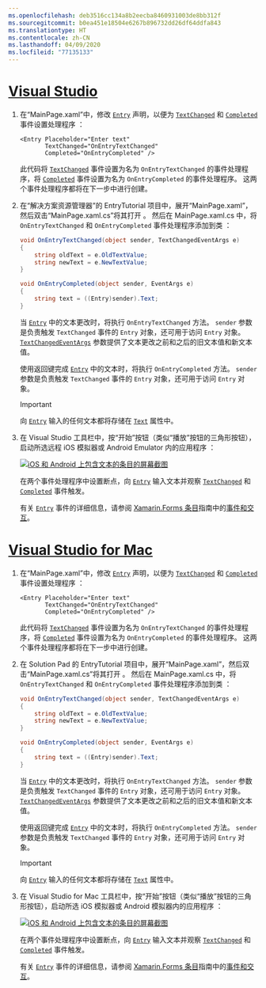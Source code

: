 ```yaml
---
ms.openlocfilehash: deb3516cc134a8b2eecba8460931003de8bb312f
ms.sourcegitcommit: b0ea451e18504e6267b896732dd26df64ddfa843
ms.translationtype: HT
ms.contentlocale: zh-CN
ms.lasthandoff: 04/09/2020
ms.locfileid: "77135133"
---
```

# <a name="visual-studio"></a>[Visual Studio](#tab/vswin)

1. 在“MainPage.xaml”中，修改 [`Entry`](xref:Xamarin.Forms.Entry) 声明，以便为 [`TextChanged`](xref:Xamarin.Forms.InputView.TextChanged) 和 [`Completed`](xref:Xamarin.Forms.Entry.Completed) 事件设置处理程序  ：

    ```xaml
    <Entry Placeholder="Enter text"
           TextChanged="OnEntryTextChanged"
           Completed="OnEntryCompleted" />
    ```

    此代码将 [`TextChanged`](xref:Xamarin.Forms.InputView.TextChanged) 事件设置为名为 `OnEntryTextChanged` 的事件处理程序，将 [`Completed`](xref:Xamarin.Forms.Entry.Completed) 事件设置为名为 `OnEntryCompleted` 的事件处理程序。 这两个事件处理程序都将在下一步中进行创建。

1. 在“解决方案资源管理器”的 EntryTutorial 项目中，展开“MainPage.xaml”，然后双击“MainPage.xaml.cs”将其打开     。 然后在 MainPage.xaml.cs 中，将 `OnEntryTextChanged` 和 `OnEntryCompleted` 事件处理程序添加到类  ：

    ```csharp
    void OnEntryTextChanged(object sender, TextChangedEventArgs e)
    {
        string oldText = e.OldTextValue;
        string newText = e.NewTextValue;
    }

    void OnEntryCompleted(object sender, EventArgs e)
    {
        string text = ((Entry)sender).Text;
    }
    ```

    当 [`Entry`](xref:Xamarin.Forms.Entry) 中的文本更改时，将执行 `OnEntryTextChanged` 方法。 `sender` 参数是负责触发 `TextChanged` 事件的 `Entry` 对象，还可用于访问 `Entry` 对象。 [`TextChangedEventArgs`](xref:Xamarin.Forms.TextChangedEventArgs) 参数提供了文本更改之前和之后的旧文本值和新文本值。

    使用返回键完成 [`Entry`](xref:Xamarin.Forms.Entry) 中的文本时，将执行 `OnEntryCompleted` 方法。 `sender` 参数是负责触发 `TextChanged` 事件的 `Entry` 对象，还可用于访问 `Entry` 对象。

    > [!IMPORTANT]
    > 向 [`Entry`](xref:Xamarin.Forms.Entry) 输入的任何文本都将存储在 [`Text`](xref:Xamarin.Forms.InputView.Text) 属性中。

1. 在 Visual Studio 工具栏中，按“开始”按钮（类似“播放”按钮的三角形按钮），启动所选远程 iOS 模拟器或 Android Emulator 内的应用程序  ：

    [![iOS 和 Android 上包含文本的条目的屏幕截图](../images/text-changes.png "包含文本的条目")](../images/text-changes-large.png#lightbox "包含文本的条目")

    在两个事件处理程序中设置断点，向 [`Entry`](xref:Xamarin.Forms.Entry) 输入文本并观察 [`TextChanged`](xref:Xamarin.Forms.InputView.TextChanged) 和 [`Completed`](xref:Xamarin.Forms.Entry.Completed) 事件触发。

    有关 [`Entry`](xref:Xamarin.Forms.Entry) 事件的详细信息，请参阅 [Xamarin.Forms 条目](~/xamarin-forms/user-interface/text/entry.md)指南中的[事件和交互](~/xamarin-forms/user-interface/text/entry.md#events-and-interactivity)。

# <a name="visual-studio-for-mac"></a>[Visual Studio for Mac](#tab/vsmac)

1. 在“MainPage.xaml”中，修改 [`Entry`](xref:Xamarin.Forms.Entry) 声明，以便为 [`TextChanged`](xref:Xamarin.Forms.InputView.TextChanged) 和 [`Completed`](xref:Xamarin.Forms.Entry.Completed) 事件设置处理程序  ：

    ```xaml
    <Entry Placeholder="Enter text"
           TextChanged="OnEntryTextChanged"
           Completed="OnEntryCompleted" />
    ```

    此代码将 [`TextChanged`](xref:Xamarin.Forms.InputView.TextChanged) 事件设置为名为 `OnEntryTextChanged` 的事件处理程序，将 [`Completed`](xref:Xamarin.Forms.Entry.Completed) 事件设置为名为 `OnEntryCompleted` 的事件处理程序。 这两个事件处理程序都将在下一步中进行创建。

1. 在 Solution Pad 的 EntryTutorial 项目中，展开“MainPage.xaml”，然后双击“MainPage.xaml.cs”将其打开     。 然后在 MainPage.xaml.cs 中，将 `OnEntryTextChanged` 和 `OnEntryCompleted` 事件处理程序添加到类  ：

    ```csharp
    void OnEntryTextChanged(object sender, TextChangedEventArgs e)
    {
        string oldText = e.OldTextValue;
        string newText = e.NewTextValue;
    }

    void OnEntryCompleted(object sender, EventArgs e)
    {
        string text = ((Entry)sender).Text;
    }
    ```

    当 [`Entry`](xref:Xamarin.Forms.Entry) 中的文本更改时，将执行 `OnEntryTextChanged` 方法。 `sender` 参数是负责触发 `TextChanged` 事件的 `Entry` 对象，还可用于访问 `Entry` 对象。 [`TextChangedEventArgs`](xref:Xamarin.Forms.TextChangedEventArgs) 参数提供了文本更改之前和之后的旧文本值和新文本值。

    使用返回键完成 [`Entry`](xref:Xamarin.Forms.Entry) 中的文本时，将执行 `OnEntryCompleted` 方法。 `sender` 参数是负责触发 `TextChanged` 事件的 `Entry` 对象，还可用于访问 `Entry` 对象。

    > [!IMPORTANT]
    > 向 [`Entry`](xref:Xamarin.Forms.Entry) 输入的任何文本都将存储在 [`Text`](xref:Xamarin.Forms.InputView.Text) 属性中。

1. 在 Visual Studio for Mac 工具栏中，按“开始”按钮（类似“播放”按钮的三角形按钮），启动所选 iOS 模拟器或 Android 模拟器内的应用程序  ：

    [![iOS 和 Android 上包含文本的条目的屏幕截图](../images/text-changes.png "包含文本的条目")](../images/text-changes-large.png#lightbox "包含文本的条目")

    在两个事件处理程序中设置断点，向 [`Entry`](xref:Xamarin.Forms.Entry) 输入文本并观察 [`TextChanged`](xref:Xamarin.Forms.InputView.TextChanged) 和 [`Completed`](xref:Xamarin.Forms.Entry.Completed) 事件触发。

    有关 [`Entry`](xref:Xamarin.Forms.Entry) 事件的详细信息，请参阅 [Xamarin.Forms 条目](~/xamarin-forms/user-interface/text/entry.md)指南中的[事件和交互](~/xamarin-forms/user-interface/text/entry.md#events-and-interactivity)。
